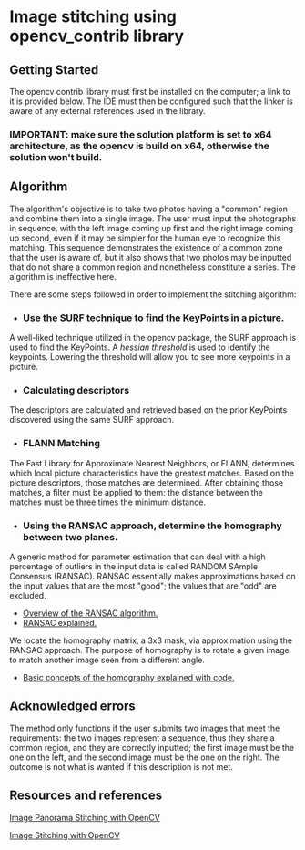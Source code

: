 # Image stitching using opencv_contrib library

## Getting Started

The opencv contrib library must first be installed on the computer; a link to it is provided below. The IDE must then be configured such that the linker is aware of any external references used in the library.

### IMPORTANT: make sure the solution platform is set to x64 architecture, as the opencv is build on x64, otherwise the solution won't build.


## Algorithm


The algorithm's objective is to take two photos having a "common" region and combine them into a single image. The user must input the photographs in sequence, with the left image coming up first and the right image coming up second, even if it may be simpler for the human eye to recognize this matching. This sequence demonstrates the existence of a common zone that the user is aware of, but it also shows that two photos may be inputted that do not share a common region and nonetheless constitute a series. The algorithm is ineffective here.


There are some steps followed in order to implement the stitching algorithm:

* ### Use the SURF technique to find the KeyPoints in a picture.

A well-liked technique utilized in the opencv package, the SURF approach is used to find the KeyPoints. A *hessian threshold* is used to identify the keypoints. Lowering the threshold will allow you to see more keypoints in a picture.


* ### Calculating descriptors

The descriptors are calculated and retrieved based on the prior KeyPoints discovered using the same SURF approach.


* ### FLANN Matching

The Fast Library for Approximate Nearest Neighbors, or FLANN, determines which local picture characteristics have the greatest matches. Based on the picture descriptors, those matches are determined. After obtaining those matches, a filter must be applied to them: the distance between the matches must be three times the minimum distance.


* ### Using the RANSAC approach, determine the homography between two planes.


A generic method for parameter estimation that can deal with a high percentage of outliers in the input data is called RANDOM SAmple Consensus (RANSAC). RANSAC essentially makes approximations based on the input values that are the most "good"; the values that are "odd" are excluded.


* [Overview of the RANSAC algorithm.](http://www.cse.yorku.ca/~kosta/CompVis_Notes/ransac.pdf)
* [RANSAC explained.](http://www.cs.tau.ac.il/~turkel/imagepapers/RANSAC4Dummies.pdf)


We locate the homography matrix, a 3x3 mask, via approximation using the RANSAC approach. The purpose of homography is to rotate a given image to match another image seen from a different angle.


* [Basic concepts of the homography explained with code.](https://docs.opencv.org/master/d9/dab/tutorial_homography.html)


## Acknowledged errors

The method only functions if the user submits two images that meet the requirements: the two images represent a sequence, thus they share a common region, and they are correctly inputted; the first image must be the one on the left, and the second image must be the one on the right. The outcome is not what is wanted if this description is not met.


## Resources and references

[Image Panorama Stitching with OpenCV](https://towardsdatascience.com/image-panorama-stitching-with-opencv-2402bde6b46c)

[Image Stitching with OpenCV](https://www.pyimagesearch.com/2018/12/17/image-stitching-with-opencv-and-python/)

